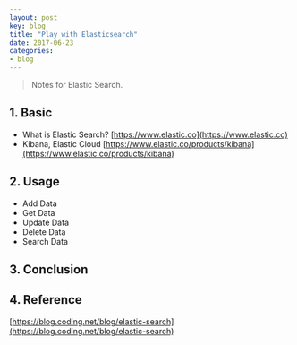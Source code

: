 ```yaml
---
layout: post
key: blog
title: "Play with Elasticsearch"
date: 2017-06-23
categories:
- blog
---
```


> Notes for Elastic Search.

## 1. Basic
  * What is Elastic Search?
  [https://www.elastic.co](https://www.elastic.co)  
  * Kibana, Elastic Cloud
  [https://www.elastic.co/products/kibana](https://www.elastic.co/products/kibana)

## 2. Usage
  * Add Data
  * Get Data
  * Update Data
  * Delete Data
  * Search Data

## 3. Conclusion

## 4. Reference
[https://blog.coding.net/blog/elastic-search](https://blog.coding.net/blog/elastic-search)  
